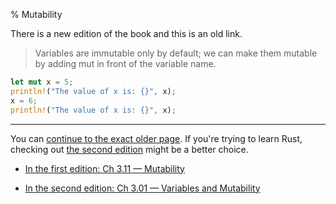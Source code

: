 % Mutability

There is a new edition of the book and this is an old link.

> Variables are immutable only by default; we can make them mutable by adding mut in front of the variable name.

```rust
let mut x = 5;
println!("The value of x is: {}", x);
x = 6;
println!("The value of x is: {}", x);
```

---

You can [continue to the exact older page][1].
If you're trying to learn Rust, checking out [the second edition][2] might be a better choice.

* [In the first edition: Ch 3.11 — Mutability][1]

* [In the second edition: Ch 3.01 — Variables and Mutability][2]


[1]: first-edition/mutability.html
[2]: second-edition/ch03-01-variables-and-mutability.html
